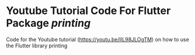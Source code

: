 # Youtube Tutorial Code For Flutter Package *printing*
Code for the Youtube tutorial (https://youtu.be/IIL98JLOgTM) on how to use the Flutter library printing
